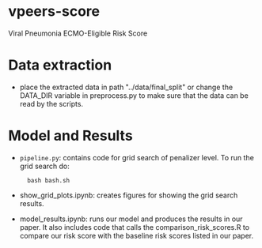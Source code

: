 # vpeers-score
Viral Pneumonia ECMO-Eligible Risk Score 

# Data extraction
- place the extracted data in path "../data/final_split" or change the DATA_DIR variable in preprocess.py to make sure that the data can be read by the scripts.
# Model and Results
- `pipeline.py`: contains code for grid search of penalizer level. To run the grid search do:
    
        bash bash.sh
    
- show_grid_plots.ipynb: creates figures for showing the grid search results.
- model_results.ipynb: runs our model and produces the results in our paper. It also includes code that calls the comparison_risk_scores.R to compare our risk score with the baseline risk scores listed in our paper.

